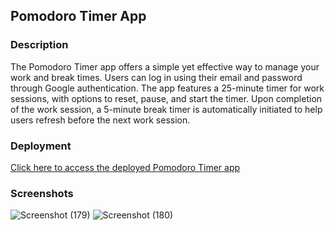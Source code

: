 ## Pomodoro Timer App

### Description
The Pomodoro Timer app offers a simple yet effective way to manage your work and break times. Users can log in using their email and password through Google authentication. The app features a 25-minute timer for work sessions, with options to reset, pause, and start the timer. Upon completion of the work session, a 5-minute break timer is automatically initiated to help users refresh before the next work session.

### Deployment
[Click here to access the deployed Pomodoro Timer app](https://promodro-harsh.netlify.app/)

### Screenshots

![Screenshot (179)](https://github.com/Harshsharma836/Assigments/assets/70514943/405eae2b-f715-4aa6-a3b5-7131be19b8d8)
![Screenshot (180)](https://github.com/Harshsharma836/Assigments/assets/70514943/8ceae244-d305-4237-bf90-a7f253747219)

